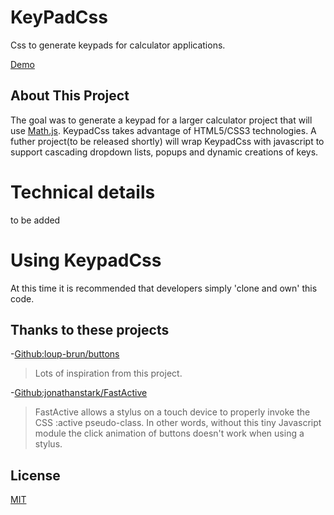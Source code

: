 # KeyPadCss
Css to generate keypads for calculator applications.

[Demo](https://johnhansenca.github.io/KeyPadCss/)
## About This Project
The goal was to generate a keypad for a larger calculator project that will use [Math.js](https://mathjs.org/). KeypadCss takes advantage of HTML5/CSS3 technologies. A futher project(to be released shortly) will wrap KeypadCss with javascript to support cascading dropdown lists, popups and dynamic creations of keys.
# Technical details
to be added
# Using KeypadCss
At this time it is recommended that developers simply 'clone and own' this code.
## Thanks to these projects
-[Github:loup-brun/buttons](https://github.com/loup-brun/buttons)
 > Lots of inspiration from this project.
  
-[Github:jonathanstark/FastActive](https://github.com/jonathanstark/FastActive)
 > FastActive allows a stylus on a touch device to properly invoke the CSS :active pseudo-class. In other words, without this tiny Javascript module the click animation of buttons doesn't work when using a stylus.

## License

[MIT](LICENSE)
